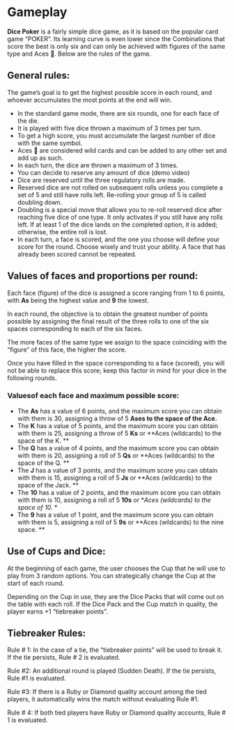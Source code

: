 # Gameplay

**Dice Poker** is a fairly simple dice game, as it is based on the popular card game “POKER”. Its learning curve is even lower since the Combinations that score the best is only six and can only be achieved with figures of the same type and Aces 🔴. Below are the rules of the game.

## **General rules:**

The game’s goal is to get the highest possible score in each round, and whoever accumulates the most points at the end will win.
- In the standard game mode, there are six rounds, one for each face of the die.
- It is played with five dice thrown a maximum of 3 times per turn.
- To get a high score, you must accumulate the largest number of dice with the same symbol.
- Aces 🔴 are considered wild cards and can be added to any other set and add up as such.
- In each turn, the dice are thrown a maximum of 3 times.
- You can decide to reserve any amount of dice (demo video)
- Dice are reserved until the three regulatory rolls are made.
- Reserved dice are not rolled on subsequent rolls unless you complete a set of 5 and still have rolls left. Re-rolling your group of 5 is called doubling down.
- Doubling is a special move that allows you to re-roll reserved dice after reaching five dice of one type. It only activates if you still have any rolls left. If at least 1 of the dice lands on the completed option, it is added; otherwise, the entire roll is lost.
- In each turn, a face is scored, and the one you choose will define your score for the round. Choose wisely and trust your ability. A face that has already been scored cannot be repeated.
## **Values ​​of faces and proportions per round:**

Each face (figure) of the dice is assigned a score ranging from 1 to 6 points, with **As** being the highest value and **9** the lowest.

In each round, the objective is to obtain the greatest number of points possible by assigning the final result of the three rolls to one of the six spaces corresponding to each of the six faces.

The more faces of the same type we assign to the space coinciding with the “figure” of this face, the higher the score.

Once you have filled in the space corresponding to a face (scored), you will not be able to replace this score; keep this factor in mind for your dice in the following rounds.

### **Values ​​of each face and maximum possible score:**

- The **As** has a value of 6 points, and the maximum score you can obtain with them is 30, assigning a throw of 5 **Ases to the space of the Ace.**
- The **K** has a value of 5 points, and the maximum score you can obtain with them is 25, assigning a throw of 5 **Ks** or **Aces (wildcards) to the space of the K. **
- The **Q** has a value of 4 points, and the maximum score you can obtain with them is 20, assigning a roll of 5 **Qs** or **Aces (wildcards) to the space of the Q. **
- The **J** has a value of 3 points, and the maximum score you can obtain with them is 15, assigning a roll of 5 **Js** or **Aces (wildcards) to the space of the Jack. **
- The **10** has a value of 2 points, and the maximum score you can obtain with them is 10, assigning a roll of 5 **10s** or **Aces (wildcards) to the space of 10.* *
- The **9** has a value of 1 point, and the maximum score you can obtain with them is 5, assigning a roll of 5 **9s** or **Aces (wildcards) to the nine space. **
## **Use of Cups and Dice:**

At the beginning of each game, the user chooses the Cup that he will use to play from 3 random options. You can strategically change the Cup at the start of each round.

Depending on the Cup in use, they are the Dice Packs that will come out on the table with each roll. If the Dice Pack and the Cup match in quality, the player earns +1 “tiebreaker points”.

## **Tiebreaker Rules:**

Rule # 1: In the case of a tie, the “tiebreaker points” will be used to break it. If the tie persists, Rule # 2 is evaluated.

Rule #2: An additional round is played (Sudden Death). If the tie persists, Rule #1 is evaluated.

Rule #3: If there is a Ruby or Diamond quality account among the tied players, it automatically wins the match without evaluating Rule #1.

Rule # 4: If both tied players have Ruby or Diamond quality accounts, Rule # 1 is evaluated.

